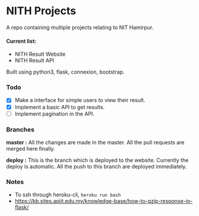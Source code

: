 # NITH Projects
A repo containing multiple projects relating to NIT Hamirpur. 

#### Current list:
- NITH Result Website
- NITH Result API

Built using python3, flask, connexion, bootstrap.

### Todo
- [x] Make a interface for simple users to view their result.
- [x] Implement a basic API to get results.
- [ ] Implement pagination in the API.

### Branches
**master :**  All the changes are made in the master. All the pull requests are merged here finally.

**deploy :** This is the branch which is deployed to the website. Currently the deploy is automatic. All the push to this branch are deployed immediately.

### Notes
- To ssh through heroku-cli, `heroku run bash`
- https://kb.sites.apiit.edu.my/knowledge-base/how-to-gzip-response-in-flask/
  
